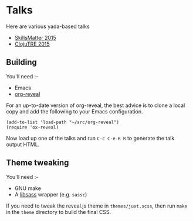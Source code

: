 # Talks

Here are various yada-based talks

* [SkillsMatter 2015](skillsmatter-reagent.html)
* [ClojuTRE 2015](clojutre-2015.html)

## Building

You'll need :-

* Emacs
* [org-reveal](https://github.com/yjwen/org-reveal)

For an up-to-date version of org-reveal, the best advice is to clone a
local copy and add the following to your Emacs configuration.

```elisp
(add-to-list 'load-path "~/src/org-reveal")
(require 'ox-reveal)
```

Now load up one of the talks and run `C-c C-e R R` to generate the talk output HTML.

## Theme tweaking

You'll need :-

* GNU make
* A [libsass](http://sass-lang.com/libsass) wrapper (e.g. `sassc`)

If you need to tweak the reveal.js theme in `themes/juxt.scss`, then run
`make` in the `theme` directory to build the final CSS.
